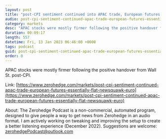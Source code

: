 ```yaml
---
layout: post
title: "post-CPI sentiment continued into APAC trade, European futures essentially flat - Newsquawk Euro Market Open"
audio: post-cpi-sentiment-continued-apac-trade-european-futures-essentially-flat-newsquawk-euro-0
category: markets
desc: "APAC stocks were mostly firmer following the positive handover from Wall St. post-CPI."
duration: 00:09:17
length: 557
datetime: Fri, 13 Jan 2023 06:46:00 +0000
tags: podcast
guid: post-cpi-sentiment-continued-apac-trade-european-futures-essentially-flat-newsquawk-euro-0
order: 0
---
```

APAC stocks were mostly firmer following the positive handover from Wall St. post-CPI.

Link: [https://www.zerohedge.com/markets/post-cpi-sentiment-continued-apac-trade-european-futures-essentially-flat-newsquawk-euro](https://www.zerohedge.com/markets/post-cpi-sentiment-continued-apac-trade-european-futures-essentially-flat-newsquawk-euro)

About: The Zerohedge Podcast is a non-commercial, automated program, designed to give people a way to get news from Zerohedge in an audio format.  I am actively working on tweaking and improving the setup to create a better listening experience (December 2022).  Suggestions are welcome: [zerohedgePodcast@outlook.com](mailto:zerohedgePodcast@outlook.com)